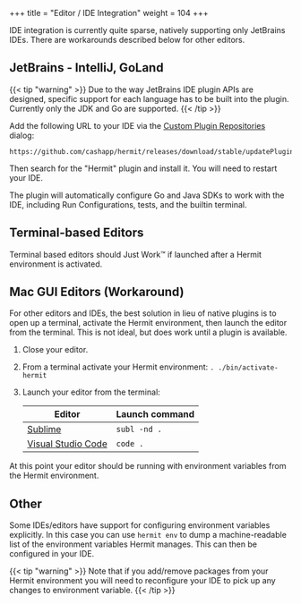 +++
title = "Editor / IDE Integration"
weight = 104
+++

IDE integration is currently quite sparse, natively supporting only JetBrains
IDEs. There are workarounds described below for other editors.

## JetBrains - IntelliJ, GoLand

{{< tip "warning" >}}
Due to the way JetBrains IDE plugin APIs are designed, specific support for
each language has to be built into the plugin. Currently only the JDK and Go
are supported.
{{< /tip >}}

Add the following URL to your IDE via the
[Custom Plugin Repositories](https://www.jetbrains.com/help/idea/custom-plugin-repositories.html)
dialog:

```text
https://github.com/cashapp/hermit/releases/download/stable/updatePlugins.xml
```

Then search for the "Hermit" plugin and install it. You will need to restart your IDE.

The plugin will automatically configure Go and Java SDKs to work with the IDE,
including Run Configurations, tests, and the builtin terminal.

## Terminal-based Editors

Terminal based editors should Just Work™️ if launched after a Hermit
environment is activated.

## Mac GUI Editors (Workaround)

For other editors and IDEs, the best solution in lieu of native plugins is to
open up a terminal, activate the Hermit environment, then launch the editor
from the terminal. This is not ideal, but does work until a plugin is
available.

1. Close your editor.
2. From a terminal activate your Hermit environment: `. ./bin/activate-hermit`
3. Launch your editor from the terminal:

	| Editor     | Launch command |
	|------------|----------------|
	| [Sublime](https://www.sublimetext.com/docs/3/osx_command_line.html)  | `subl -nd .`   |
	| [Visual Studio Code](https://code.visualstudio.com/docs/setup/mac)    | `code .`   |

At this point your editor should be running with environment variables from
the Hermit environment.

## Other

Some IDEs/editors have support for configuring environment variables
explicitly. In this case you can use `hermit env` to dump a machine-readable
list of the environment variables Hermit manages. This can then be configured
in your IDE.

{{< tip "warning" >}}
Note that if you add/remove packages from your Hermit environment you will
need to reconfigure your IDE to pick up any changes to environment variable.
{{< /tip >}}
